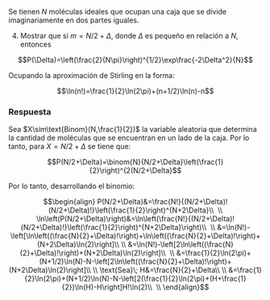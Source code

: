 
Se tienen $N$ moléculas ideales que ocupan una caja que se divide imaginariamente en dos partes iguales. 

4. Mostrar que si $m=N/2+\Delta$, donde $\Delta$ es pequeño en relación a $N$, entonces 

$$P(\Delta)=\left(\frac{2}{N\pi}\right)^{1/2}\exp\frac{-2\Delta^2}{N}$$

Ocupando la aproximación de Stirling en la forma: 

$$\ln(n!)=\frac{1}{2}\ln(2\pi)+(n+1/2)\ln(n)-n$$

### Respuesta 

Sea $X\sim\text{Binom}(N,\frac{1}{2})$ la variable aleatoria que determina la cantidad de moléculas que se encuentran en un lado de la caja. Por lo tanto, para $X=N/2+\Delta$ se tiene que: 

$$P(N/2+\Delta)=\binom{N}{N/2+\Delta}\left(\frac{1}{2}\right)^{2(N/2+\Delta}$$

Por lo tanto, desarrollando el binomio: 

$$\begin{align}
P(N/2+\Delta)&=\frac{N!}{(N/2+\Delta)!(N/2+\Delta)!}\left(\frac{1}{2}\right)^{N+2\Delta}\\  \\
\ln\left(P(N/2+\Delta)\right)&=\ln\left(\frac{N!}{(N/2+\Delta)!(N/2+\Delta)!}\left(\frac{1}{2}\right)^{N+2\Delta}\right)\\  \\
&=\ln(N!)-\left[\ln\left((\frac{N}{2}+\Delta)!\right)+\ln\left((\frac{N}{2}+\Delta)!\right)+(N+2\Delta)\ln(2)\right]\\  \\
&=\ln(N!)-\left[2\ln\left((\frac{N}{2}+\Delta)!\right)+(N+2\Delta)\ln(2)\right]\\  \\
&=\frac{1}{2}\ln(2\pi)+(N+1/2)\ln(N)-N-\left[2\ln\left((\frac{N}{2}+\Delta)!\right)+(N+2\Delta)\ln(2)\right]\\  \\
\text{Sea}\; H&=\frac{N}{2}+\Delta\\  \\
&=\frac{1}{2}\ln(2\pi)+(N+1/2)\ln(N)-N-\left[2(\frac{1}{2}\ln(2\pi)+(H+\frac{1}{2})\ln(H)-H\right]H!\ln(2)\\  \\
\end{align}$$






